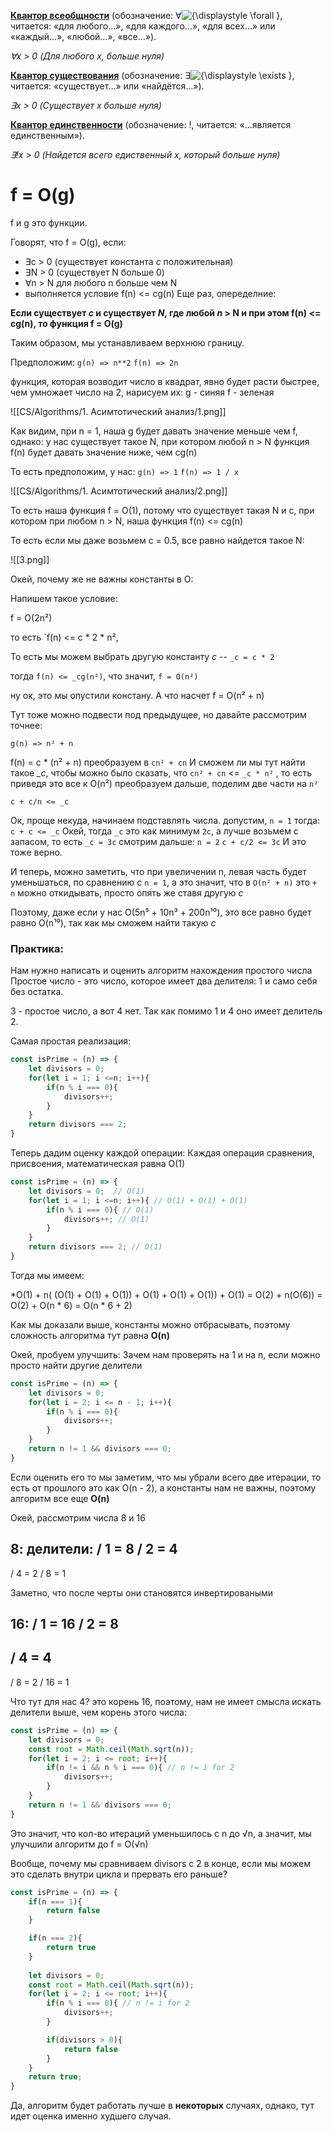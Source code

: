 

 **[Квантор всеобщности](https://ru.wikipedia.org/wiki/%D0%9A%D0%B2%D0%B0%D0%BD%D1%82%D0%BE%D1%80_%D0%B2%D1%81%D0%B5%D0%BE%D0%B1%D1%89%D0%BD%D0%BE%D1%81%D1%82%D0%B8 "Квантор всеобщности")** (обозначение: ∀![{\displaystyle \forall }](https://wikimedia.org/api/rest_v1/media/math/render/svg/bfc1a1a9c4c0f8d5df989c98aa2773ed657c5937), читается: «для любого…», «для каждого…», «для всех…» или «каждый…», «любой…», «все…»).

*∀x > 0 (Для любого x, больше нуля)*

 **[Квантор существования](https://ru.wikipedia.org/wiki/%D0%9A%D0%B2%D0%B0%D0%BD%D1%82%D0%BE%D1%80_%D1%81%D1%83%D1%89%D0%B5%D1%81%D1%82%D0%B2%D0%BE%D0%B2%D0%B0%D0%BD%D0%B8%D1%8F "Квантор существования")** (обозначение: ∃![{\displaystyle \exists }](https://wikimedia.org/api/rest_v1/media/math/render/svg/77ed842b6b90b2fdd825320cf8e5265fa937b583), читается: «существует…» или «найдётся…»).

*∃x > 0 (Существует x больше нуля)*

 **[Квантор единственности](https://ru.wikipedia.org/wiki/%D0%95%D0%B4%D0%B8%D0%BD%D1%81%D1%82%D0%B2%D0%B5%D0%BD%D0%BD%D0%BE%D1%81%D1%82%D1%8C)** (обозначение: !, читается: «…является единственным»). 
 
 *∃!x > 0 (Найдется всего едиственный х, который больше нуля)*

# **f = O(g)**

f и g это функции.


Говорят, что f = O(g), если:
- ∃c > 0 (существует константа *с* положительная)
- ∃N > 0 (существует N больше 0)
- ∀n > N для любого n больше чем N
- выполняется условие f(n) <= cg(n)
Еще раз, опеределние:

**Eсли существует *c* и существует *N*, где любой *n* > N и при этом f(n) <= cg(n), то функция f = O(g)**

Таким образом, мы устанавливаем верхнюю границу.

Предположим:
`g(n) => n**2`
`f(n) => 2n`

функция, которая возводит число в квадрат, явно будет расти быстрее, чем умножает число на 2, нарисуем их:
g - синяя
f - зеленая

![[CS/Algorithms/1. Асимтотический анализ/1.png]]

Как видим, при n = 1, наша g будет давать значение меньше чем f, однако:
у нас существует такое N, при котором любой n > N функция f(n) будет давать значение ниже, чем cg(n)

То есть предположим, у нас:
`g(n) => 1`
`f(n) => 1 / x`

![[CS/Algorithms/1. Асимтотический анализ/2.png]]

То есть наша функция f = O(1), потому что существует такая N и с, при котором при любом n > N, наша функция f(n) <= cg(n)

То есть если мы даже возьмем c = 0.5, все равно найдется такое N:

 ![[3.png]]

Окей, почему же не важны константы в O:

Напишем такое условие:

f = O(2n²)

то есть `f(n) <= c * 2 * n²,

То есть мы можем выбрать другую константу *с* -- `_с = c * 2`

тогда `f(n) <= _cg(n²)`, что значит, `f = O(n²)`


ну ок, это мы опустили констану.
А что насчет f = O(n² + n)

Тут тоже можно подвести под предыдущее, но давайте рассмотрим точнее:

`g(n) => n² + n`

f(n) = c * (n² + n)
преобразуем в `сn² + cn`
И сможем ли мы тут найти такое *_c*, чтобы можно было сказать, что
`сn² + cn` <= `_с * n²` , то есть приведя это все к O(n²)
преобразуем дальше, поделим две части на `n²`

`c + c/n <= _c`

Ок, проще некуда, начинаем подставлять числа.
допустим, `n = 1`
тогда:
`c + c <= _c`
Окей, тогда `_c` это как минимум `2с`, а лучше возьмем с запасом, то есть `_c = 3c`
смотрим дальше:
`n = 2`
`c + c/2 <= 3c`
И это тоже верно.

И теперь, можно заметить, что при увеличении n, левая часть будет уменьшаться, по сравнению с `n = 1`, а это значит, что в `O(n² + n)` это  `+ n`  можно откидывать, просто опять же ставя другую *c*

Поэтому, даже если у нас O(5n⁵ + 10n³ + 200n¹⁰), это все равнo будет равно O(n¹⁰), так как мы сможем найти такую *c*



### Практика:

Нам нужно написать и оценить алгоритм нахождения простого числа
Простое число - это число, которое имеет два делителя: 1 и само себя без остатка.

3 - простое число, а вот 4 нет. Так как помимо 1 и 4 оно имеет делитель 2.

Самая простая реализация:

```javascript
const isPrime = (n) => {
	let divisors = 0;
	for(let i = 1; i <=n; i++){
		if(n % i === 0){
            divisors++;
        }
	} 
	return divisors === 2;
}
```

Теперь дадим оценку каждой операции:
Каждая операция сравнения, присвоения, математическая равна O(1)
```javascript
const isPrime = (n) => {
	let divisors = 0;  // O(1)
	for(let i = 1; i <=n; i++){ // O(1) + O(1) + O(1)
		if(n % i === 0){ // O(1)
            divisors++; // O(1)
        }
	} 
	return divisors === 2; // O(1)
}
```

Тогда мы имеем:

*O(1) + n( (O(1) + O(1) + O(1)) + O(1) + O(1) + O(1)) + O(1) =
O(2) + n(O(6)) = O(2) + O(n * 6) = O(n * 6 + 2)

Как мы доказали выше, константы можно отбрасывать, поэтому сложность алгоритма тут равна **O(n)**

Окей, пробуем улучшить:
Зачем нам проверять на 1 и на n, если можно просто найти другие делители

```javascript
const isPrime = (n) => {
	let divisors = 0; 
	for(let i = 2; i <= n - 1; i++){ 
		if(n % i === 0){
            divisors++; 
        }
	} 
	return n != 1 && divisors === 0; 
}
```

Если оценить его то мы заметим, что мы убрали всего две итерации, то есть от прошлого это как O(n - 2), а константы нам не важны, поэтому алгоритм все еще **O(n)**


Окей, рассмотрим числа 8 и 16

8:
делители:
/ 1 =  8
 / 2 = 4
-
/ 4 = 2
/ 8 = 1

Заметно, что после черты они становятся инвертироваными

16:
/ 1 = 16
/ 2 = 8
-
/ 4 = 4
-
/ 8 = 2
/ 16 = 1

Что тут для нас 4? это корень 16, поэтому, нам не имеет смысла искать делители выше, чем корень этого числа:

```javascript
const isPrime = (n) => {
	let divisors = 0; 
    const root = Math.ceil(Math.sqrt(n));
	for(let i = 2; i <= root; i++){ 
		if(n != i && n % i === 0){ // n != i for 2
            divisors++; 
        }
	} 
	return n != 1 && divisors === 0; 
}
```

Это значит, что кол-во итераций уменьшилось с n до √n, а значит, мы улучшили алгоритм до 
f = O(√n)

Вообще, почему мы сравниваем divisors с 2 в конце, если мы можем это сделать внутри цикла и прервать его раньше?

```javascript
const isPrime = (n) => {
    if(n === 1){
        return false
    }

    if(n === 2){
        return true
    }
    
	let divisors = 0; 
    const root = Math.ceil(Math.sqrt(n));
	for(let i = 2; i <= root; i++){ 
		if(n % i === 0){ // n != i for 2
            divisors++; 
        }

        if(divisors > 0){
            return false
        }
	} 
	return true; 
}
```

Да, алгоритм будет работать лучше в **некоторых** случаях, однако, тут идет оценка именно худшего случая.